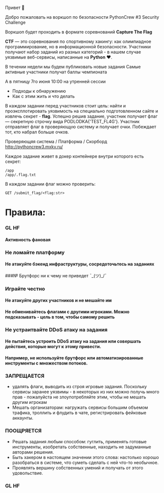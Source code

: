 

Привет 👋

Добро пожаловать на воркшоп по безопасности PythonCrew #3 Security Challenge

Воркшоп будет проходить в формате соревнований **Capture The Flag**

**CTF** — это соревнования по спортивному хакингу: как олимпиадное программирование, но в информационной безопасности. 
Участники получают набор заданий из разных категорий - в нашем случае уязвимые веб-сервисы, написанные на **Python** ❤️. 

В течении недели мы будем публиковать новые задания
Самые активные участники получат баллы чемпионата 

А в пятницу 7го июня 10:00 на утренней сессии 

- Подходы к обнаружению
- Как с этим жить и что делать


В каждом задании перед участников стоит цель: найти и проэксплотировать уязвимость на специально подготовленном сайте и извлечь секрет - **flag**.
Успешно решив задание, участник получает флаг — секретную строчку вида PODLODKA{'TEST_FL4G'}. 
Участник отправляет флаг в проверяющую систему и получает очки. Побеждает тот, кто набрал больше очков.



Проверяющяя система / Платформа / Скорборд  
http://pythoncrew3.mxkv.ru/


Каждое задание живет в докер контейнере внутри которого есть секрет: 

```
/app 
/app/.flag.txt
```

В каждом задании флаг можно проверить:
```
GET /submit_flag/<flag:str>
```

# Правила:
### GL HF
#### Активность фановая 

### Не ломайте платформу
#### Не атакуйте бэкенд инфраструктуры, сосредоточьтесь на заданиях
###№ Брутфорс ни к чему не приведет ¯\_(ツ)_/¯ 

###  Играйте честно
#### Не атакуйте других участников и не мешайте им
#### Не обменивайтесь флагами с другими игроками. Можно подсказывать - цель в том, чтобы самому решить

### Не устраитвайте DDoS атаку на задания
#### Не пытайтесь устроить DDoS атаку на задания или совершать действия, которые могут к этому привести.
#### Например, не используйте брутфорс или автоматизированные инструменты с множеством потоков.

### ЗАПРЕЩАЕТСЯ
- удалять флаги, выводить из строя игровые задания. Поскольку сервисы заранее уязвимы - в некоторых из них можно получь много прав - пожалуйста не злоупотребляйте этим, чтобы не мешать другим игрокам 
- Мешать организаторам: нагружать сервисы большим объемом трафика, троллить и флудить в чате, регистрировать фейковые аккаунты.

### ПООЩРЯЕТСЯ
- Решать задания любым способом: гуглить, применять готовые инструменты, изобретать собственные, находить не задуманные авторами решения.
- Быть хакером в настоящем значении этого слова: настолько хорошо разобраться в системе, что суметь сделать с ней что-то необычное.
- Проявлять вершину собственных умений и получать от этого удовольствие.

### GL HF